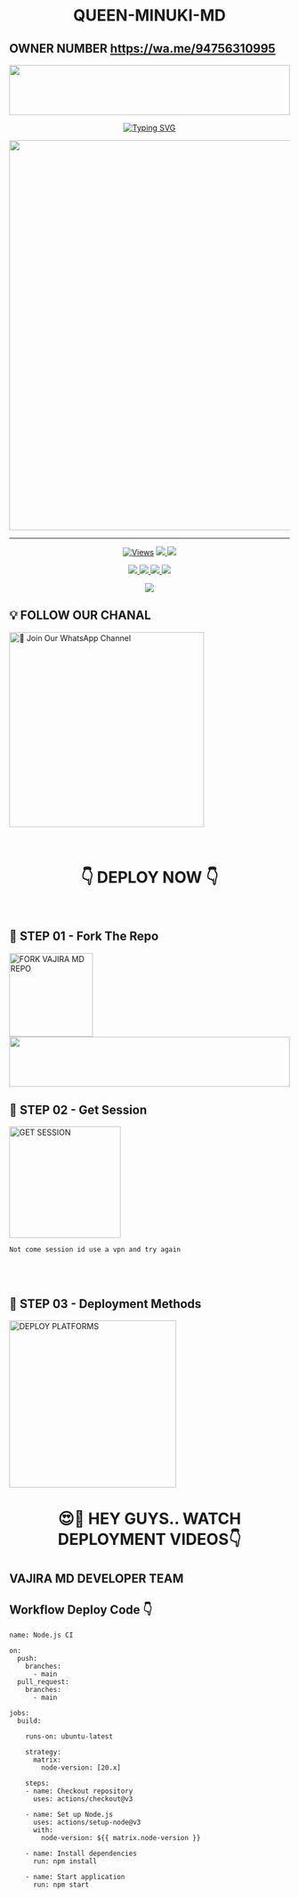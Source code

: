 <h1 align="center">QUEEN-MINUKI-MD </h1>

## OWNER NUMBER   https://wa.me/94756310995

<img src="https://i.imgur.com/dBaSKWF.gif" height="90" width="100%">

<p align="center">
<a href="https://git.io/typing-svg"><img src="https://readme-typing-svg.demolab.com?font=Fira+Code&weight=700&size=33&pause=1000&color=5513F7&width=435&lines=QUEEN+MINUKI+MD+BOT" alt="Typing SVG" /></a>
</p>
<p align="center">
<a href="https://github.com/ADHI-OFC-RK/QUEEN-MINUKI-MD/tree/main">
    <img src="https://pomf2.lain.la/f/5ih12ipx.jpg"  width="700px">
</a>
<hr>


<p align="center">

  <a href="https://github.com/ADHI-OFC-RK/QUEEN-MINUKI-MD/tree/main">
    <img src="https://hits.seeyoufarm.com/api/count/incr/badge.svg?url=https%3A%2F%2Fgithub.com%2FVajiraTech%2FVAJIRA-MD-NEW&count_bg=%2379C83D&title_bg=%23555555&icon=gitpod.svg&icon_color=%23E7E7E7&title=Views&edge_flat=false" alt="Views"/></a>
  
  </a>
  <a href="https://github.com/ADHI-OFC-RK/QUEEN-MINUKI-MD/tree/main/fork">
    <img src="https://img.shields.io/github/forks/VajiraTech/VAJIRA-MD-NEW?label=Fork&style=social">
    
  </a>
  <a href="https://github.com/VajiraTech/VAJIRA-MD-NEW/stargazers">
    <img src="https://img.shields.io/github/stars/VajiraTech/VAJIRA-MD-NEW?style=social">
  </a>
</p>

<p align="center">
  <a href="https://github.com/VajiraTech/VAJIRA-MD-NEW">
    <img src="https://img.shields.io/github/repo-size/VajiraTech/VAJIRA-MD-NEW?color=purple&label=Repo%20Size&style=plastic">

  </a>
  <a href="https://github.com/VajiraTech/VAJIRA-MD-NEW">
    <img src="https://img.shields.io/github/license/VajiraTech/VAJIRA-MD-NEW?color=purple&label=License&style=plastic">

  </a>
  <a href="https://github.com/VajiraTech/VAJIRA-MD-NEW">
    <img src="https://img.shields.io/github/languages/top/VajiraTech/VAJIRA-MD-NEW?color=purple&label=Javascript&style=plastic">

  </a>
  <aj href="https://github.com/VajiraTech/VAJIRA-MD-NEW">
    <img src="https://img.shields.io/static/v1?label=Author&message=Vajira%20Rathnayake&color=purple&style=plastic">

  </a>
  </p>
 <p align="center">
  <a href="https://github.com/VajiraTech/VAJIRA-MD-NEW">
    <img src="https://img.shields.io/badge/OUR%20%20%20TEAM-Technical%20Cybers%20(TC)-purple&style=plastic">

  </a>
</p>

## 💡 FOLLOW OUR CHANAL

<an href="https://whatsapp.com/channel/0029VahMZasD8SE5GRwzqn3Z"><img src="https://img.shields.io/badge/Join%20Our%20WhatsApp%20Channel-blue" alt="📎 Join Our WhatsApp Channel" width="350"></a>

<br>

<div align="center">
 
  <h1>👇 DEPLOY NOW 👇</h1>
</div>

<br>

## 🎀 STEP 01 -  Fork The Repo

<a href="https://github.com/VajiraTech/VAJIRA-MD-NEW/fork"><img src="https://img.shields.io/badge/Fork%20Repo-blue" alt="FORK VAJIRA MD REPO" width="150"></a>
</br>
<img src="https://i.imgur.com/dBaSKWF.gif" height="90" width="100%">
<br>

## 🎀 STEP 02 -  Get Session

<a href="https://vajira-session-id-wsed.onrender.com/"><img src="https://img.shields.io/badge/QR%20OR%20PAIR%20CODE-blue" alt="GET SESSION" width="200"></a>

`Not come session id use a vpn and try again`

<br>
<br>

## 🎀 STEP 03 -  Deployment Methods

<a href="https://vajiratech.github.io/VAJIRA-DEPLOY/QUEEN-IZUMI-WEB-main/projects/deployment.html"><img src="https://img.shields.io/badge/DEPLOYMENT%20METHODS-green" alt="DEPLOY PLATFORMS" width="300"></a>
<br>


<div align="center">
 
  <h1>😍👀 HEY GUYS.. WATCH DEPLOYMENT VIDEOS👇</h1>
</div>

## VAJIRA MD DEVELOPER TEAM

## Workflow Deploy Code 👇


```
name: Node.js CI

on:
  push:
    branches:
      - main
  pull_request:
    branches:
      - main

jobs:
  build:

    runs-on: ubuntu-latest

    strategy:
      matrix:
        node-version: [20.x]

    steps:
    - name: Checkout repository
      uses: actions/checkout@v3

    - name: Set up Node.js
      uses: actions/setup-node@v3
      with:
        node-version: ${{ matrix.node-version }}

    - name: Install dependencies
      run: npm install

    - name: Start application
      run: npm start
```
